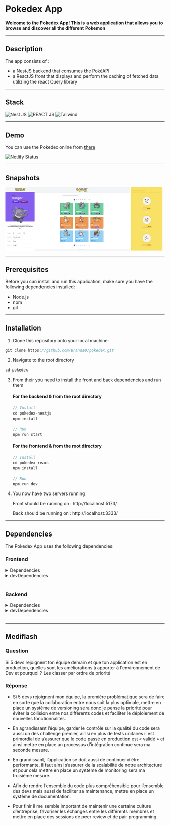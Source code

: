 # Pokedex App

**Welcome to the Pokedex App! This is a web application that allows you to browse and discover all the different Pokemon**

---

## Description

The app consists of :

- a NestJS backend that consumes the [PokéAPI](https://pokeapi.co/docs/v2)
- a ReactJS front that displays and perform the caching of fetched data utilizing the react Query library

---

## Stack

![Nest JS](https://img.shields.io/badge/Nest.js-E0234E?style=for-the-badge&logo=nestjs&logoColor=white)
![REACT JS](https://img.shields.io/badge/React.JS-20232A?style=for-the-badge&logo=react&logoColor=61DAFB)
![Tailwind](https://img.shields.io/badge/Tailwind-08B6D4?style=for-the-badge&logo=tailwindcss&logoColor=white)

---

## Demo

You can use the Pokedex online from [there](https://pokedex-branda0.netlify.app/)

[![Netlify Status](https://api.netlify.com/api/v1/badges/b34ceb89-b6bd-452d-b515-fe5428640103/deploy-status)](https://app.netlify.com/sites/pokedex-branda0/deploys)

---

## Snapshots

<img  align="left" height="200" src="pokedex-react/src/assets/snapshots/mobile1.png" alt="mobile1-screenshot" />
<img  src="pokedex-react/src/assets/snapshots/desktop.png" alt="desktop-screenshot" height="200"/>
<img src="pokedex-react/src/assets/snapshots/mobile2.png" alt="mobile2-screenshot" height="200" />

---

## Prerequisites

Before you can install and run this application, make sure you have the following dependencies installed:

- Node.js
- npm
- git

---

## Installation

1. Clone this repository onto your local machine:

```js
git clone https://github.com/Branda0/pokedex.git
```

2. Navigate to the root directory

```js
cd pokedex
```

3. From their you need to install the front and back dependencies and run them

   #### For the backend & from the root directory

   ```js
   // Install
   cd pokedex-nestjs
   npm install

   // Run
   npm run start
   ```

   #### For the frontend & from the root directory

   ```js
   // Install
   cd pokedex-react
   npm install

   // Run
   npm run dev

   ```

4. You now have two servers running

   Front should be running on : http://localhost:5173/

   Back should be running on : http://localhost:3333/

---

## Dependencies

The Pokedex App uses the following dependencies:

### Frontend

<details>
<summary>Dependencies</summary>

      - axios: ^1.2.2
      - dotenv: ^16.0.3
      - react: ^18.2.0
      - react-dom: ^18.2.0
      - react-query: ^3.39.2
      - react-router-dom: ^6.6.1

</details>

<details>
<summary>devDependencies</summary>

      - @types/node: ^18.11.18
      - @types/react: ^18.0.26
      - @types/react-dom: ^18.0.9
      - @vitejs/plugin-react: ^3.0.0
      - postcss": ^8.4.20
      - autoprefixer": ^10.4.13
      - tailwindcss": ^3.2.4
      - typescript": ^4.9.3
      - vite: ^4.0.0

</details>
<br>

### Backend

<details>
<summary>Dependencies</summary>

      - @nestjs/axios: ^1.0.1
      - @nestjs/common: ^9.2.1
      - @nestjs/core: ^9.0.0
      - @nestjs/cqrs: ^9.0.1
      - @nestjs/platform-express: ^9.0.0
      - axios: ^1.2.2
      - class-transformer: ^0.5.1
      - class-validator: ^0.14.0
      - reflect-metadata: ^0.1.13
      - rxjs: ^7.2.0

  </details>

<details>
<summary>devDependencies</summary>

      - @nestjs/cli: ^9.0.0
      - @nestjs/schematics: ^9.0.0
      - @nestjs/testing: ^9.0.0
      - @types/express: ^4.17.13
      - @types/jest: 29.2.4
      - @types/node": 18.11.18
      - @types/supertest": ^2.0.11
      - @typescript-eslint/eslint-plugin: ^5.0.0
      - @typescript-eslint/parser: ^5.0.0
      - eslint: ^8.0.1
      - eslint-config-prettier: ^8.3.0
      - eslint-plugin-prettier: ^4.0.0
      - jest: 29.3.1
      - prettier: ^2.3.2
      - source-map-support: ^0.5.20
      - supertest: ^6.1.3
      - ts-jest: 29.0.3
      - ts-loader: ^9.2.3
      - ts-node: ^10.0.0
      - tsconfig-paths: 4.1.1
      - typescript: ^4.7.4

</details>
<br>

---

## Mediflash

### Question

Si 5 devs rejoignent ton équipe demain et que ton application est en production, quelles sont les améliorations à apporter à l'environnement de Dev et pourquoi ?
Les classer par ordre de priorité

### Réponse

- Si 5 devs rejoignent mon équipe, la première problématique sera de faire en sorte que la collaboration entre nous soit la plus optimale, mettre en place un système de versioning sera donc je pense la priorité pour éviter la collision entre nos différents codes et faciliter le déploiement de nouvelles fonctionnalités.

- En agrandissant l’équipe, garder le contrôle sur la qualité du code sera aussi un des challenge premier, ainsi en plus de tests unitaires il est primordial de s’assurer que le code passé en production est « validé » et ainsi mettre en place un processus d’intégration continue sera ma seconde mesure.

- En grandissant, l’application se doit aussi de continuer d’être performante, il faut ainsi s’assurer de la scalabilité de notre architecture et pour cela mettre en place un système de monitoring sera ma troisième mesure.

- Afin de rendre l’ensemble du code plus compréhensible pour l’ensemble des devs mais aussi de faciliter sa maintenance, mettre en place un système de documentation.

- Pour finir il me semble important de maintenir une certaine culture d’entreprise, favoriser les échanges entre les différents membres et mettre en place des sessions de peer review et de pair programming.
